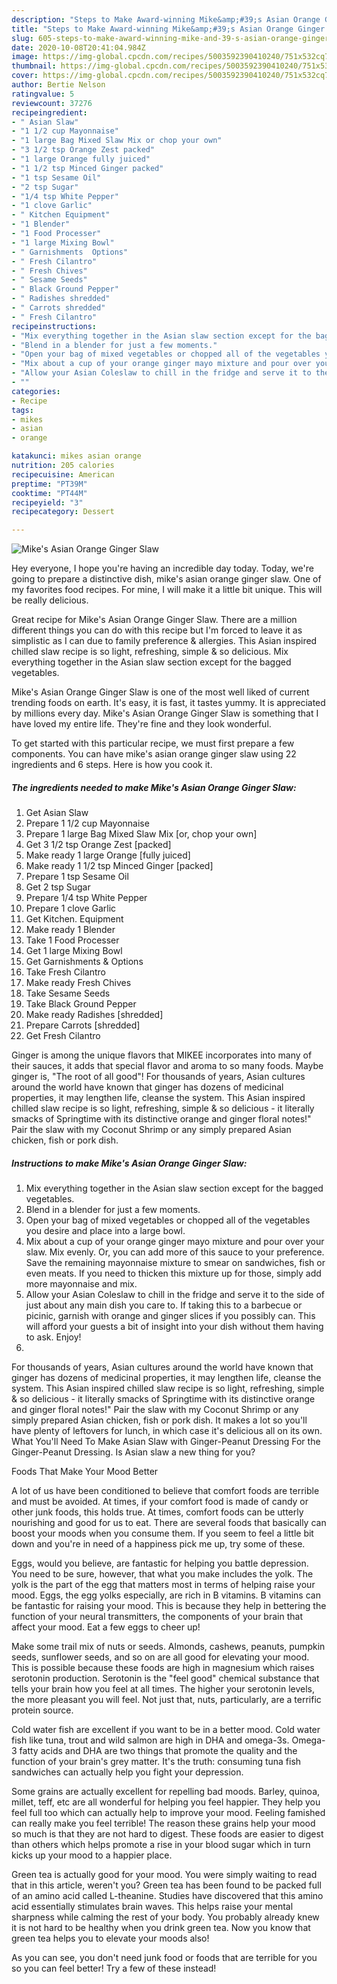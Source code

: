 ```yaml
---
description: "Steps to Make Award-winning Mike&amp;#39;s Asian Orange Ginger Slaw"
title: "Steps to Make Award-winning Mike&amp;#39;s Asian Orange Ginger Slaw"
slug: 605-steps-to-make-award-winning-mike-and-39-s-asian-orange-ginger-slaw
date: 2020-10-08T20:41:04.984Z
image: https://img-global.cpcdn.com/recipes/5003592390410240/751x532cq70/mikes-asian-orange-ginger-slaw-recipe-main-photo.jpg
thumbnail: https://img-global.cpcdn.com/recipes/5003592390410240/751x532cq70/mikes-asian-orange-ginger-slaw-recipe-main-photo.jpg
cover: https://img-global.cpcdn.com/recipes/5003592390410240/751x532cq70/mikes-asian-orange-ginger-slaw-recipe-main-photo.jpg
author: Bertie Nelson
ratingvalue: 5
reviewcount: 37276
recipeingredient:
- " Asian Slaw"
- "1 1/2 cup Mayonnaise"
- "1 large Bag Mixed Slaw Mix or chop your own"
- "3 1/2 tsp Orange Zest packed"
- "1 large Orange fully juiced"
- "1 1/2 tsp Minced Ginger packed"
- "1 tsp Sesame Oil"
- "2 tsp Sugar"
- "1/4 tsp White Pepper"
- "1 clove Garlic"
- " Kitchen Equipment"
- "1 Blender"
- "1 Food Processer"
- "1 large Mixing Bowl"
- " Garnishments  Options"
- " Fresh Cilantro"
- " Fresh Chives"
- " Sesame Seeds"
- " Black Ground Pepper"
- " Radishes shredded"
- " Carrots shredded"
- " Fresh Cilantro"
recipeinstructions:
- "Mix everything together in the Asian slaw section except for the bagged vegetables."
- "Blend in a blender for just a few moments."
- "Open your bag of mixed vegetables or chopped all of the vegetables you desire and place into a large bowl."
- "Mix about a cup of your orange ginger mayo mixture and pour over your slaw. Mix evenly. Or, you can add more of this sauce to your preference. Save the remaining mayonnaise mixture to smear on sandwiches, fish or even meats. If you need to thicken this mixture up for those, simply add more mayonnaise and mix."
- "Allow your Asian Coleslaw to chill in the fridge and serve it to the side of just about any main dish you care to. If taking this to a barbecue or picinic, garnish with orange and ginger slices if you possibly can. This will afford your guests a bit of insight into your dish without them having to ask. Enjoy!"
- ""
categories:
- Recipe
tags:
- mikes
- asian
- orange

katakunci: mikes asian orange 
nutrition: 205 calories
recipecuisine: American
preptime: "PT39M"
cooktime: "PT44M"
recipeyield: "3"
recipecategory: Dessert

---
```



![Mike&#39;s Asian Orange Ginger Slaw](https://img-global.cpcdn.com/recipes/5003592390410240/751x532cq70/mikes-asian-orange-ginger-slaw-recipe-main-photo.jpg)

Hey everyone, I hope you're having an incredible day today. Today, we're going to prepare a distinctive dish, mike&#39;s asian orange ginger slaw. One of my favorites food recipes. For mine, I will make it a little bit unique. This will be really delicious.

Great recipe for Mike&#39;s Asian Orange Ginger Slaw. There are a million different things you can do with this recipe but I&#39;m forced to leave it as simplistic as I can due to family preference &amp; allergies. This Asian inspired chilled slaw recipe is so light, refreshing, simple &amp; so delicious. Mix everything together in the Asian slaw section except for the bagged vegetables.

Mike&#39;s Asian Orange Ginger Slaw is one of the most well liked of current trending foods on earth. It's easy, it is fast, it tastes yummy. It is appreciated by millions every day. Mike&#39;s Asian Orange Ginger Slaw is something that I have loved my entire life. They're fine and they look wonderful.


To get started with this particular recipe, we must first prepare a few components. You can have mike&#39;s asian orange ginger slaw using 22 ingredients and 6 steps. Here is how you cook it.

<!--inarticleads1-->

##### The ingredients needed to make Mike&#39;s Asian Orange Ginger Slaw:

1. Get  Asian Slaw
1. Prepare 1 1/2 cup Mayonnaise
1. Prepare 1 large Bag Mixed Slaw Mix [or, chop your own]
1. Get 3 1/2 tsp Orange Zest [packed]
1. Make ready 1 large Orange [fully juiced]
1. Make ready 1 1/2 tsp Minced Ginger [packed]
1. Prepare 1 tsp Sesame Oil
1. Get 2 tsp Sugar
1. Prepare 1/4 tsp White Pepper
1. Prepare 1 clove Garlic
1. Get  Kitchen. Equipment
1. Make ready 1 Blender
1. Take 1 Food Processer
1. Get 1 large Mixing Bowl
1. Get  Garnishments &amp; Options
1. Take  Fresh Cilantro
1. Make ready  Fresh Chives
1. Take  Sesame Seeds
1. Take  Black Ground Pepper
1. Make ready  Radishes [shredded]
1. Prepare  Carrots [shredded]
1. Get  Fresh Cilantro


Ginger is among the unique flavors that MIKEE incorporates into many of their sauces, it adds that special flavor and aroma to so many foods. Maybe ginger is, &#34;The root of all good&#34;! For thousands of years, Asian cultures around the world have known that ginger has dozens of medicinal properties, it may lengthen life, cleanse the system. This Asian inspired chilled slaw recipe is so light, refreshing, simple &amp; so delicious - it literally smacks of Springtime with its distinctive orange and ginger floral notes!&#34; Pair the slaw with my Coconut Shrimp or any simply prepared Asian chicken, fish or pork dish. 

<!--inarticleads2-->

##### Instructions to make Mike&#39;s Asian Orange Ginger Slaw:

1. Mix everything together in the Asian slaw section except for the bagged vegetables.
1. Blend in a blender for just a few moments.
1. Open your bag of mixed vegetables or chopped all of the vegetables you desire and place into a large bowl.
1. Mix about a cup of your orange ginger mayo mixture and pour over your slaw. Mix evenly. Or, you can add more of this sauce to your preference. Save the remaining mayonnaise mixture to smear on sandwiches, fish or even meats. If you need to thicken this mixture up for those, simply add more mayonnaise and mix.
1. Allow your Asian Coleslaw to chill in the fridge and serve it to the side of just about any main dish you care to. If taking this to a barbecue or picinic, garnish with orange and ginger slices if you possibly can. This will afford your guests a bit of insight into your dish without them having to ask. Enjoy!
1. 


For thousands of years, Asian cultures around the world have known that ginger has dozens of medicinal properties, it may lengthen life, cleanse the system. This Asian inspired chilled slaw recipe is so light, refreshing, simple &amp; so delicious - it literally smacks of Springtime with its distinctive orange and ginger floral notes!&#34; Pair the slaw with my Coconut Shrimp or any simply prepared Asian chicken, fish or pork dish. It makes a lot so you&#39;ll have plenty of leftovers for lunch, in which case it&#39;s delicious all on its own. What You&#39;ll Need To Make Asian Slaw with Ginger-Peanut Dressing For the Ginger-Peanut Dressing. Is Asian slaw a new thing for you? 

Foods That Make Your Mood Better


A lot of us have been conditioned to believe that comfort foods are terrible and must be avoided. At times, if your comfort food is made of candy or other junk foods, this holds true. At times, comfort foods can be utterly nourishing and good for us to eat. There are several foods that basically can boost your moods when you consume them. If you seem to feel a little bit down and you're in need of a happiness pick me up, try some of these.

Eggs, would you believe, are fantastic for helping you battle depression. You need to be sure, however, that what you make includes the yolk. The yolk is the part of the egg that matters most in terms of helping raise your mood. Eggs, the egg yolks especially, are rich in B vitamins. B vitamins can be fantastic for raising your mood. This is because they help in bettering the function of your neural transmitters, the components of your brain that affect your mood. Eat a few eggs to cheer up!

Make some trail mix of nuts or seeds. Almonds, cashews, peanuts, pumpkin seeds, sunflower seeds, and so on are all good for elevating your mood. This is possible because these foods are high in magnesium which raises serotonin production. Serotonin is the "feel good" chemical substance that tells your brain how you feel at all times. The higher your serotonin levels, the more pleasant you will feel. Not just that, nuts, particularly, are a terrific protein source.

Cold water fish are excellent if you want to be in a better mood. Cold water fish like tuna, trout and wild salmon are high in DHA and omega-3s. Omega-3 fatty acids and DHA are two things that promote the quality and the function of your brain's grey matter. It's the truth: consuming tuna fish sandwiches can actually help you fight your depression. 

Some grains are actually excellent for repelling bad moods. Barley, quinoa, millet, teff, etc are all wonderful for helping you feel happier. They help you feel full too which can actually help to improve your mood. Feeling famished can really make you feel terrible! The reason these grains help your mood so much is that they are not hard to digest. These foods are easier to digest than others which helps promote a rise in your blood sugar which in turn kicks up your mood to a happier place.

Green tea is actually good for your mood. You were simply waiting to read that in this article, weren't you? Green tea has been found to be packed full of an amino acid called L-theanine. Studies have discovered that this amino acid essentially stimulates brain waves. This helps raise your mental sharpness while calming the rest of your body. You probably already knew it is not hard to be healthy when you drink green tea. Now you know that green tea helps you to elevate your moods also!

As you can see, you don't need junk food or foods that are terrible for you so you can feel better! Try a few of these instead!

